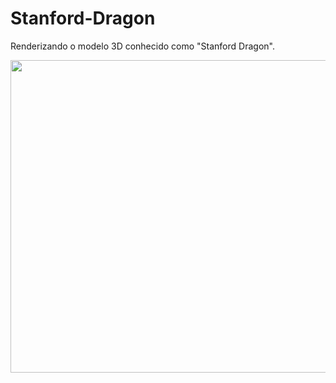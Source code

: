 # Stanford-Dragon

Renderizando o modelo 3D conhecido como "Stanford Dragon".

<div align = center>

<img src = "https://user-images.githubusercontent.com/100392814/223495714-f1879936-b95b-4cba-b0a5-90f9228b4f28.png" width = 800 height = 500>

</div>
